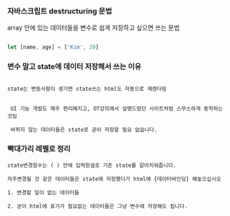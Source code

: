 ### 자바스크립트 destructuring 문법
 array 안에 있는 데이터들을 변수로 쉽게 저장하고 싶으면 쓰는 문법
```javascript

let [name, age] = ['Kim', 20]
```

### 변수 말고 state에 데이터 저장해서 쓰는 이유
```

state는 변동사항이 생기면 state쓰는 html도 자동으로 재렌더링


 UI 기능 개발도 매우 편리해지고, OT강의에서 설명드렸던 사이트처럼 스무스하게 동작하는 것임 

 바뀌지 않는 데이터들은 state로 굳이 저장할 필요 없습니다.

```
### 빡대가리 레벨로 정리
```
state변경함수는 ( ) 안에 입력한걸로 기존 state를 갈아치워줍니다.

자주변경될 것 같은 데이터들은 state에 저장했다가 html에 {데이터바인딩} 해놓으십시오

1. 변경할 일이 없는 데이터들

2. 굳이 html에 표기가 필요없는 데이터들은 그냥 변수에 저장해도 됩니다. 

```